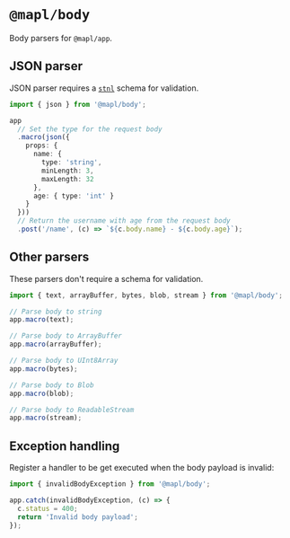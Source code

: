 # `@mapl/body`
Body parsers for `@mapl/app`.

## JSON parser
JSON parser requires a [`stnl`](https://www.npmjs.com/package/stnl) schema for validation.
```ts
import { json } from '@mapl/body';

app
  // Set the type for the request body
  .macro(json({
    props: {
      name: {
        type: 'string',
        minLength: 3,
        maxLength: 32
      },
      age: { type: 'int' }
    }
  }))
  // Return the username with age from the request body
  .post('/name', (c) => `${c.body.name} - ${c.body.age}`);
```

## Other parsers
These parsers don't require a schema for validation.
```ts
import { text, arrayBuffer, bytes, blob, stream } from '@mapl/body';

// Parse body to string
app.macro(text);

// Parse body to ArrayBuffer
app.macro(arrayBuffer);

// Parse body to UInt8Array
app.macro(bytes);

// Parse body to Blob
app.macro(blob);

// Parse body to ReadableStream
app.macro(stream);
```

## Exception handling
Register a handler to be get executed when the body payload is invalid:
```ts
import { invalidBodyException } from '@mapl/body';

app.catch(invalidBodyException, (c) => {
  c.status = 400;
  return 'Invalid body payload';
});
```
